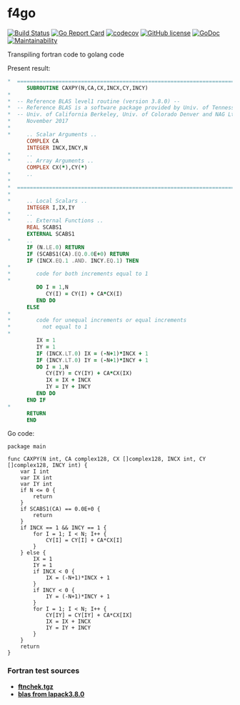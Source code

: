 # f4go


[![Build Status](https://travis-ci.org/Konstantin8105/f4go.svg?branch=master)](https://travis-ci.org/Konstantin8105/f4go)
[![Go Report Card](https://goreportcard.com/badge/github.com/Konstantin8105/f4go)](https://goreportcard.com/report/github.com/Konstantin8105/f4go)
[![codecov](https://codecov.io/gh/Konstantin8105/f4go/branch/master/graph/badge.svg)](https://codecov.io/gh/Konstantin8105/f4go)
[![GitHub license](https://img.shields.io/badge/license-MIT-blue.svg)](https://raw.githubusercontent.com/Konstantin8105/f4go/master/LICENSE)
[![GoDoc](https://godoc.org/github.com/Konstantin8105/f4go/fortran?status.svg)](https://godoc.org/github.com/Konstantin8105/f4go/fortran)
[![Maintainability](https://api.codeclimate.com/v1/badges/b8d0bb5533207cce5ed3/maintainability)](https://codeclimate.com/github/Konstantin8105/f4go/maintainability)

Transpiling fortran code to golang code

Present result:
```fortran
*  =====================================================================
      SUBROUTINE CAXPY(N,CA,CX,INCX,CY,INCY)
*
*  -- Reference BLAS level1 routine (version 3.8.0) --
*  -- Reference BLAS is a software package provided by Univ. of Tennessee,    --
*  -- Univ. of California Berkeley, Univ. of Colorado Denver and NAG Ltd..--
*     November 2017
*
*     .. Scalar Arguments ..
      COMPLEX CA
      INTEGER INCX,INCY,N
*     ..
*     .. Array Arguments ..
      COMPLEX CX(*),CY(*)
*     ..
*
*  =====================================================================
*
*     .. Local Scalars ..
      INTEGER I,IX,IY
*     ..
*     .. External Functions ..
      REAL SCABS1
      EXTERNAL SCABS1
*     ..
      IF (N.LE.0) RETURN
      IF (SCABS1(CA).EQ.0.0E+0) RETURN
      IF (INCX.EQ.1 .AND. INCY.EQ.1) THEN
*
*        code for both increments equal to 1
*
         DO I = 1,N
            CY(I) = CY(I) + CA*CX(I)
         END DO
      ELSE
*
*        code for unequal increments or equal increments
*          not equal to 1
*
         IX = 1
         IY = 1
         IF (INCX.LT.0) IX = (-N+1)*INCX + 1
         IF (INCY.LT.0) IY = (-N+1)*INCY + 1
         DO I = 1,N
            CY(IY) = CY(IY) + CA*CX(IX)
            IX = IX + INCX
            IY = IY + INCY
         END DO
      END IF
*
      RETURN
      END
```

Go code:

```golang
package main

func CAXPY(N int, CA complex128, CX []complex128, INCX int, CY []complex128, INCY int) {
	var I int
	var IX int
	var IY int
	if N <= 0 {
		return
	}
	if SCABS1(CA) == 0.0E+0 {
		return
	}
	if INCX == 1 && INCY == 1 {
		for I = 1; I < N; I++ {
			CY[I] = CY[I] + CA*CX[I]
		}
	} else {
		IX = 1
		IY = 1
		if INCX < 0 {
			IX = (-N+1)*INCX + 1
		}
		if INCY < 0 {
			IY = (-N+1)*INCY + 1
		}
		for I = 1; I < N; I++ {
			CY[IY] = CY[IY] + CA*CX[IX]
			IX = IX + INCX
			IY = IY + INCY
		}
	}
	return
}
```


### Fortran test sources

* [**ftnchek.tgz**](http://netlib.org/fortran/index.html)
* [**blas from lapack3.8.0**](http://netlib.org/lapack/index.html)
